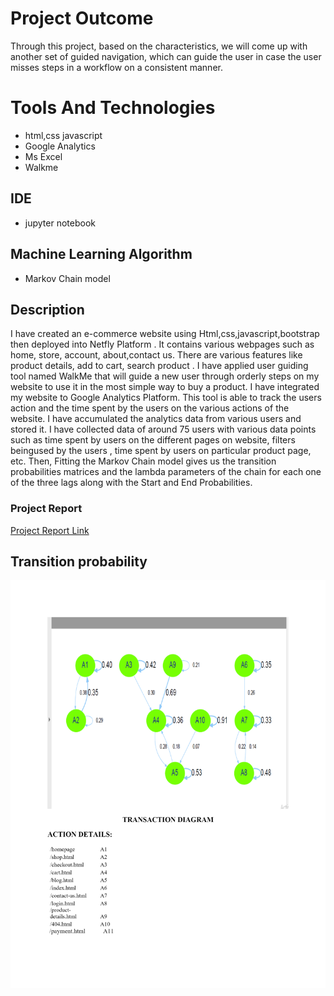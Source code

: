 # Project Outcome
Through this project, based on the characteristics, we will come up with another set of guided navigation, which can guide the user in case the user misses steps in a workflow on a consistent manner.
# Tools And Technologies
* html,css javascript
* Google Analytics
* Ms Excel
* Walkme

## IDE
* jupyter notebook


## Machine Learning Algorithm
* Markov Chain model

## Description
I have created an e-commerce website using Html,css,javascript,bootstrap then deployed into Netfly Platform . 
It contains various webpages such as home, store, account, about,contact us. There are various features like product details, add to cart, search product .
I have applied user guiding tool named WalkMe that will guide a new user through orderly steps on my website to use it in the most simple way to buy a product. I have integrated my website to Google Analytics Platform. This tool is able to track the users action and the time spent by the users on the various actions of the website. I have accumulated the analytics data from various users and stored it. I have collected data of around 75 users with various data points such as time spent by users on the different pages on website, filters beingused by the users , time spent by users on particular product page, etc. Then, Fitting the Markov Chain model gives us the transition probabilities matrices and the lambda parameters of the chain for each one of the three lags along with the Start and End Probabilities.<br/>
### Project Report
[Project Report Link](https://github.com/saikumarkaleru/Analyse-User-Behaviour-Optimise-the-User-Workflow-Using-a-Machine-Learning-Algorithm/blob/master/PROJECT%20REPORT.pdf)

## Transition probability

![alt text](https://github.com/saikumarkaleru/Analyse-User-Behaviour-Optimise-the-User-Workflow-Using-a-Machine-Learning-Algorithm/blob/master/download.png)


